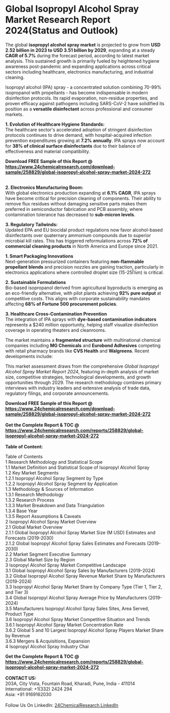 <h1>Global Isopropyl Alcohol Spray Market Research Report 2024(Status and Outlook)</h1><p>The global <strong>isopropyl alcohol spray market</strong> is projected to grow from <strong>USD 2.52 billion in 2023 to USD 3.51 billion by 2029</strong>, expanding at a steady <strong>CAGR of 5.7%</strong> during the forecast period, according to latest market analysis. This sustained growth is primarily fueled by heightened hygiene awareness post-pandemic and expanding applications across critical sectors including healthcare, electronics manufacturing, and industrial cleaning.</p><p>Isopropyl alcohol (IPA) spray - a concentrated solution combining 70-99% isopropanol with propellants - has become indispensable in modern disinfection protocols. Its rapid evaporation, non-residue properties, and proven efficacy against pathogens including SARS-CoV-2 have solidified its position as a <strong>versatile disinfectant</strong> across professional and consumer markets.</p><p><strong>1. Evolution of Healthcare Hygiene Standards:</strong><br>
The healthcare sector's accelerated adoption of stringent disinfection protocols continues to drive demand, with hospital-acquired infection prevention expenditures growing at <strong>7.2% annually</strong>. IPA sprays now account for <strong>38% of clinical surface disinfectants</strong> due to their balance of effectiveness and material compatibility.</p><div><b>Download FREE Sample of this Report @ 
            <a href="https://www.24chemicalresearch.com/download-sample/258829/global-isopropyl-alcohol-spray-market-2024-272">
            https://www.24chemicalresearch.com/download-sample/258829/global-isopropyl-alcohol-spray-market-2024-272</a></b></div><br><p><strong>2. Electronics Manufacturing Boom:</strong><br>
With global electronics production expanding at <strong>6.1% CAGR</strong>, IPA sprays have become critical for precision cleaning of components. Their ability to remove flux residues without damaging sensitive parts makes them preferred in semiconductor fabrication and PCB assembly, where contamination tolerance has decreased to <strong>sub-micron levels</strong>.</p><p><strong>3. Regulatory Tailwinds:</strong><br>
Updated EPA and EU biocidal product regulations now favor alcohol-based disinfectants over quaternary ammonium compounds due to superior microbial kill rates. This has triggered reformulations across <strong>72% of commercial cleaning products</strong> in North America and Europe since 2021.</p><p><strong>1. Smart Packaging Innovations</strong><br>
Next-generation pressurized containers featuring <strong>non-flammable propellant blends</strong> and precision nozzles are gaining traction, particularly in electronics applications where controlled droplet size (15-25Î¼m) is critical.</p><p><strong>2. Sustainable Formulations</strong><br>
Bio-based isopropanol derived from agricultural byproducts is emerging as an eco-friendly alternative, with pilot plants achieving <strong>92% pure output</strong> at competitive costs. This aligns with corporate sustainability mandates affecting <strong>68% of Fortune 500 procurement policies</strong>.</p><p><strong>3. Healthcare Cross-Contamination Prevention</strong><br>
The integration of IPA sprays with <strong>dye-based contamination indicators</strong> represents a $240 million opportunity, helping staff visualize disinfection coverage in operating theaters and cleanrooms.</p><p>The market maintains a <strong>fragmented structure</strong> with multinational chemical companies including <strong>MG Chemicals</strong> and <strong>Eurobond Adhesives</strong> competing with retail pharmacy brands like <strong>CVS Health</strong> and <strong>Walgreens</strong>. Recent developments include:</p><p>This market assessment draws from the comprehensive <em>Global Isopropyl Alcohol Spray Market Report 2024</em>, featuring in-depth analysis of market size, competitive strategies, technological developments, and growth opportunities through 2029. The research methodology combines primary interviews with industry leaders and extensive analysis of trade data, regulatory filings, and corporate announcements.</p><div><b>Download FREE Sample of this Report @ 
            <a href="https://www.24chemicalresearch.com/download-sample/258829/global-isopropyl-alcohol-spray-market-2024-272">
            https://www.24chemicalresearch.com/download-sample/258829/global-isopropyl-alcohol-spray-market-2024-272</a></b></div><br><div><b>Get the Complete Report & TOC @ 
            <a href="https://www.24chemicalresearch.com/reports/258829/global-isopropyl-alcohol-spray-market-2024-272">
            https://www.24chemicalresearch.com/reports/258829/global-isopropyl-alcohol-spray-market-2024-272</a></b></div><br>
            <b>Table of Content:</b><p>Table of Contents<br />
1 Research Methodology and Statistical Scope<br />
1.1 Market Definition and Statistical Scope of Isopropyl Alcohol Spray<br />
1.2 Key Market Segments<br />
1.2.1 Isopropyl Alcohol Spray Segment by Type<br />
1.2.2 Isopropyl Alcohol Spray Segment by Application<br />
1.3 Methodology & Sources of Information<br />
1.3.1 Research Methodology<br />
1.3.2 Research Process<br />
1.3.3 Market Breakdown and Data Triangulation<br />
1.3.4 Base Year<br />
1.3.5 Report Assumptions & Caveats<br />
2 Isopropyl Alcohol Spray Market Overview<br />
2.1 Global Market Overview<br />
2.1.1 Global Isopropyl Alcohol Spray Market Size (M USD) Estimates and Forecasts (2019-2030)<br />
2.1.2 Global Isopropyl Alcohol Spray Sales Estimates and Forecasts (2019-2030)<br />
2.2 Market Segment Executive Summary<br />
2.3 Global Market Size by Region<br />
3 Isopropyl Alcohol Spray Market Competitive Landscape<br />
3.1 Global Isopropyl Alcohol Spray Sales by Manufacturers (2019-2024)<br />
3.2 Global Isopropyl Alcohol Spray Revenue Market Share by Manufacturers (2019-2024)<br />
3.3 Isopropyl Alcohol Spray Market Share by Company Type (Tier 1, Tier 2, and Tier 3)<br />
3.4 Global Isopropyl Alcohol Spray Average Price by Manufacturers (2019-2024)<br />
3.5 Manufacturers Isopropyl Alcohol Spray Sales Sites, Area Served, Product Type<br />
3.6 Isopropyl Alcohol Spray Market Competitive Situation and Trends<br />
3.6.1 Isopropyl Alcohol Spray Market Concentration Rate<br />
3.6.2 Global 5 and 10 Largest Isopropyl Alcohol Spray Players Market Share by Revenue<br />
3.6.3 Mergers & Acquisitions, Expansion<br />
4 Isopropyl Alcohol Spray Industry Chai</p><div><b>Get the Complete Report & TOC @ 
            <a href="https://www.24chemicalresearch.com/reports/258829/global-isopropyl-alcohol-spray-market-2024-272">
            https://www.24chemicalresearch.com/reports/258829/global-isopropyl-alcohol-spray-market-2024-272</a></b></div><br><b>CONTACT US:</b><br>
            203A, City Vista, Fountain Road, Kharadi, Pune, India - 411014<br>
            International: +1(332) 2424 294<br>
            Asia: +91 9169162030 <br><br>
            Follow Us On LinkedIn: <a href="https://www.linkedin.com/company/24chemicalresearch/">24ChemicalResearch LinkedIn</a>